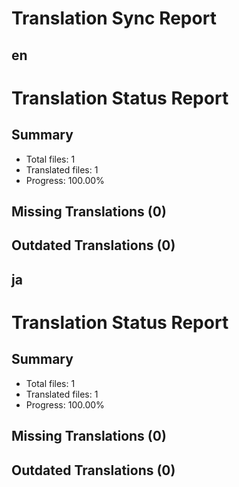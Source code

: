 # Translation Sync Report

## en

# Translation Status Report

## Summary

- Total files: 1
- Translated files: 1
- Progress: 100.00%

## Missing Translations (0)

## Outdated Translations (0)

## ja

# Translation Status Report

## Summary

- Total files: 1
- Translated files: 1
- Progress: 100.00%

## Missing Translations (0)

## Outdated Translations (0)
